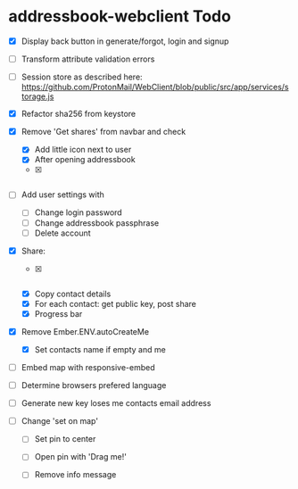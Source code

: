 # addressbook-webclient Todo

 - [x] Display back button in generate/forgot, login and signup
 - [ ] Transform attribute validation errors
 - [ ] Session store as described here: https://github.com/ProtonMail/WebClient/blob/public/src/app/services/storage.js
 - [x] Refactor sha256 from keystore
 - [x] Remove 'Get shares' from navbar and check
   - [x] Add little icon next to user
   - [x] After opening addressbook
   - [x] ~~~Periodically~~~
 - [ ] Add user settings with
   - [ ] Change login password
   - [ ] Change addressbook passphrase
   - [ ] Delete account
 - [x] Share:
   - [x] ~~~Check if contact.me~~~
   - [x] Copy contact details
   - [x] For each contact: get public key, post share
   - [x] Progress bar
 - [x] Remove Ember.ENV.autoCreateMe
   - [x] Set contacts name if empty and me
 - [ ] Embed map with responsive-embed
 - [ ] Determine browsers prefered language
 - [ ] Generate new key loses me contacts email address


 - [ ] Change 'set on map'
   - [ ] Set pin to center
   - [ ] Open pin with 'Drag me!'
   - [ ] Remove info message
 
